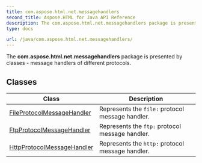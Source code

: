 ```yaml
---
title: com.aspose.html.net.messagehandlers
second_title: Aspose.HTML for Java API Reference
description: The com.aspose.html.net.messagehandlers package is presented by classes - message handlers of different protocols
type: docs

url: /java/com.aspose.html.net.messagehandlers/
---
```

The **com.aspose.html.net.messagehandlers** package is presented by classes - message handlers of different protocols.

## Classes

| Class | Description |
| --- | --- |
| [FileProtocolMessageHandler](./fileprotocolmessagehandler/) | Represents the `file:` protocol message handler. |
| [FtpProtocolMessageHandler](./ftpprotocolmessagehandler/) | Represents the `ftp:` protocol message handler. |
| [HttpProtocolMessageHandler](./httpprotocolmessagehandler/) | Represents the `http:` protocol message handler. |
